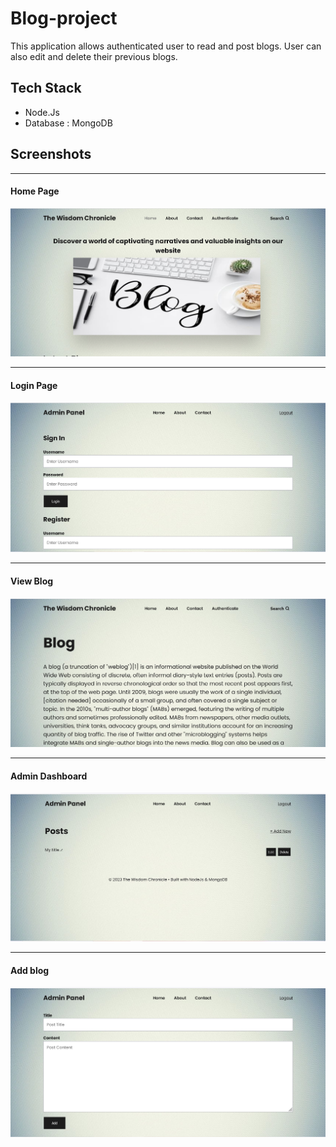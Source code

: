 # Blog-project


This application allows authenticated user to read and post blogs.
User can also edit and delete their previous blogs.

## Tech Stack

- Node.Js
- Database : MongoDB


## Screenshots

---

#### Home Page

![Landing-Page](screenshots/home-page.png)

---

#### Login Page

![Login-Page](screenshots/login-page.png)

---

#### View Blog

![Confirmation-Page](screenshots/view-blog.png)

---

#### Admin Dashboard

![Orders-Page](screenshots/admin-dashboard.png)

---

####  Add blog

![Checkout-Page](screenshots/add-blog.png)
